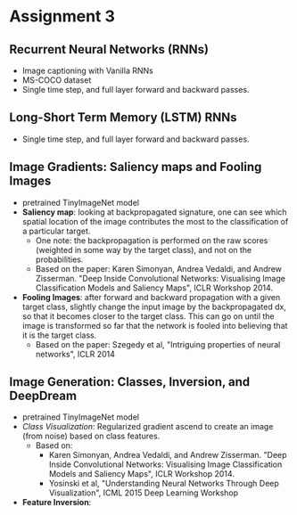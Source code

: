 # Assignment 3

## Recurrent Neural Networks (RNNs)
- Image captioning with Vanilla RNNs
- MS-COCO dataset
- Single time step, and full layer forward and backward passes.

## Long-Short Term Memory (LSTM) RNNs
- Single time step, and full layer forward and backward passes.

## Image Gradients: Saliency maps and Fooling Images
- pretrained TinyImageNet model
- **Saliency map**: looking at backpropagated signature, one can see which
  spatial location of the image contributes the most to the
  classification of a particular target.
  - One note: the backpropagation is performed on the raw scores
    (weighted in some way by the target class), and not on the
    probabilities.
  - Based on the paper: Karen Simonyan, Andrea Vedaldi, and Andrew
    Zisserman. "Deep Inside Convolutional Networks: Visualising Image
    Classification Models and Saliency Maps", ICLR Workshop 2014.
- **Fooling Images**: after forward and backward propagation with a given
  target class, slightly change the input image by the backpropagated
  dx, so that it becomes closer to the target class. This can go on
  until the image is transformed so far that the network is fooled
  into believing that it is the target class.
  - Based on the paper: Szegedy et al, "Intriguing properties of
    neural networks", ICLR 2014

## Image Generation: Classes, Inversion, and DeepDream
- pretrained TinyImageNet model
- *Class Visualization*: Regularized gradient ascend to create an
  image (from noise) based on class features.
  - Based on:
    - Karen Simonyan, Andrea Vedaldi, and Andrew Zisserman. "Deep
      Inside Convolutional Networks: Visualising Image Classification
      Models and Saliency Maps", ICLR Workshop 2014.
    - Yosinski et al, "Understanding Neural Networks Through Deep
      Visualization", ICML 2015 Deep Learning Workshop
- **Feature Inversion**:

